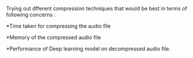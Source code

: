 Trying out dfferent compression techniques that would be best in terms of following concerns :

*Time taken for compressing the audio file 

*Memory of the compressed audio file 

*Performance of Deep learning model on decompressed audio file.
